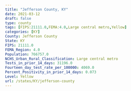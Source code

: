 ```yaml
---
title: "Jefferson County, KY"
date: 2021-03-12
draft: false
type: county
tags: [FIPS:21111.0,FEMA:4.0,Large central metro,Yellow]
categories: [KY]
County: Jefferson County
State: KY
FIPS: 21111.0
FEMA_Region: 4.0
Population: 766757.0
NCHS_Urban_Rural_Classification: Large central metro
Tests_in_prior_14_days: 31196.0
Fourteen_day_test_rate_per_100000: 4069.0
Percent_Positivity_in_prior_14_days: 0.073
Level: Yellow
url: /states/KY/jefferson-county
---
```



